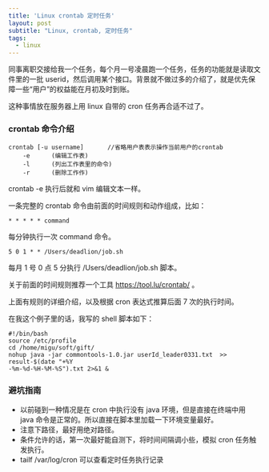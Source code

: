```yaml
---
title: 'Linux crontab 定时任务'
layout: post
subtitle: "Linux, crontab, 定时任务"
tags:
  - linux
---
```


同事离职交接给我一个任务，每个月一号凌晨跑一个任务，任务的功能就是读取文件里的一批 userid，然后调用某个接口。背景就不做过多的介绍了，就是优先保障一些“用户”的权益能在月初及时到账。

这种事情放在服务器上用 linux 自带的 cron 任务再合适不过了。

### crontab 命令介绍
```
crontab [-u username]　　　　//省略用户表表示操作当前用户的crontab
    -e      (编辑工作表)
    -l      (列出工作表里的命令)
    -r      (删除工作作)
```

crontab -e 执行后就和 vim 编辑文本一样。

一条完整的 crontab 命令由前面的时间规则和动作组成，比如：

    * * * * * command 

每分钟执行一次 command 命令。

    5 0 1 * * /Users/deadlion/job.sh

每月 1 号 0 点 5 分执行 /Users/deadlion/job.sh 脚本。

关于前面的时间规则推荐一个工具 https://tool.lu/crontab/ 。

上面有规则的详细介绍，以及根据 cron 表达式推算后面 7 次的执行时间。


在我这个例子里的话，我写的 shell 脚本如下：

```
#!/bin/bash
source /etc/profile
cd /home/migu/soft/gift/
nohup java -jar commontools-1.0.jar userId_leader0331.txt  >> result-$(date "+%Y
-%m-%d-%H-%M-%S").txt 2>&1 &
```

### 避坑指南
- 以前碰到一种情况是在 cron 中执行没有 java 环境，但是直接在终端中用 java 命令是正常的。所以直接在脚本里加载一下环境变量最好。
- 注意下路径，最好用绝对路径。
- 条件允许的话，第一次最好能自测下，将时间间隔调小些，模拟 cron 任务触发执行。
- tailf /var/log/cron 可以查看定时任务执行记录